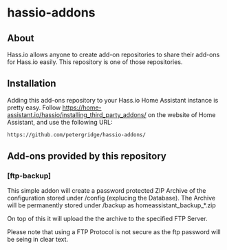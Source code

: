 # hassio-addons

## About

Hass.io allows anyone to create add-on repositories to share their add-ons for
Hass.io easily. This repository is one of those repositories.

## Installation

Adding this add-ons repository to your Hass.io Home Assistant instance is
pretty easy. Follow https://home-assistant.io/hassio/installing_third_party_addons/ on the
website of Home Assistant, and use the following URL:

```txt
https://github.com/petergridge/hassio-addons/
```

## Add-ons provided by this repository

### [ftp-backup]

This simple addon will create a password protected ZIP Archive of the configuration stored under /config (explucing the Database).
The Archive will be permanently stored under /backup as homeassistant_backup_*.zip

On top of this it will upload the the archive to the specified FTP Server.

Please note that using a FTP Protocol is not secure as the ftp password will be seing in clear text.
